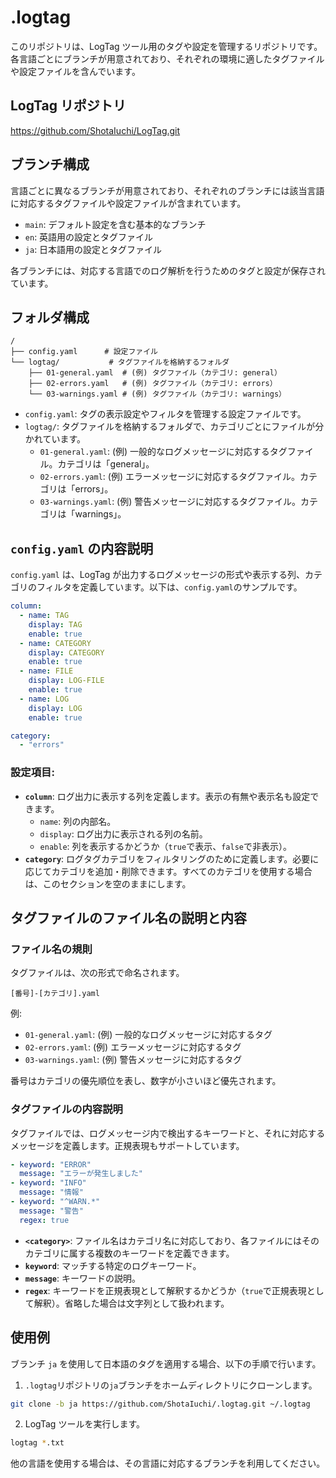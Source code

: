 # .logtag

このリポジトリは、LogTag ツール用のタグや設定を管理するリポジトリです。各言語ごとにブランチが用意されており、それぞれの環境に適したタグファイルや設定ファイルを含んでいます。

## LogTag リポジトリ

https://github.com/ShotaIuchi/LogTag.git

## ブランチ構成

言語ごとに異なるブランチが用意されており、それぞれのブランチには該当言語に対応するタグファイルや設定ファイルが含まれています。

- `main`: デフォルト設定を含む基本的なブランチ
- `en`: 英語用の設定とタグファイル
- `ja`: 日本語用の設定とタグファイル

各ブランチには、対応する言語でのログ解析を行うためのタグと設定が保存されています。

## フォルダ構成

```
/
├── config.yaml      # 設定ファイル
└── logtag/           # タグファイルを格納するフォルダ
    ├── 01-general.yaml  # (例) タグファイル（カテゴリ: general）
    ├── 02-errors.yaml   # (例) タグファイル（カテゴリ: errors）
    └── 03-warnings.yaml # (例) タグファイル（カテゴリ: warnings）
```

- `config.yaml`: タグの表示設定やフィルタを管理する設定ファイルです。
- `logtag/`: タグファイルを格納するフォルダで、カテゴリごとにファイルが分かれています。
  - `01-general.yaml`: (例) 一般的なログメッセージに対応するタグファイル。カテゴリは「general」。
  - `02-errors.yaml`: (例) エラーメッセージに対応するタグファイル。カテゴリは「errors」。
  - `03-warnings.yaml`: (例) 警告メッセージに対応するタグファイル。カテゴリは「warnings」。

## `config.yaml` の内容説明

`config.yaml` は、LogTag が出力するログメッセージの形式や表示する列、カテゴリのフィルタを定義しています。以下は、`config.yaml`のサンプルです。

```yaml
column:
  - name: TAG
    display: TAG
    enable: true
  - name: CATEGORY
    display: CATEGORY
    enable: true
  - name: FILE
    display: LOG-FILE
    enable: true
  - name: LOG
    display: LOG
    enable: true

category:
  - "errors"
```

### 設定項目:

- **`column`**: ログ出力に表示する列を定義します。表示の有無や表示名も設定できます。
  - `name`: 列の内部名。
  - `display`: ログ出力に表示される列の名前。
  - `enable`: 列を表示するかどうか（`true`で表示、`false`で非表示）。
- **`category`**: ログタグカテゴリをフィルタリングのために定義します。必要に応じてカテゴリを追加・削除できます。すべてのカテゴリを使用する場合は、このセクションを空のままにします。

## タグファイルのファイル名の説明と内容

### ファイル名の規則

タグファイルは、次の形式で命名されます。

```
[番号]-[カテゴリ].yaml
```

例:

- `01-general.yaml`: (例) 一般的なログメッセージに対応するタグ
- `02-errors.yaml`: (例) エラーメッセージに対応するタグ
- `03-warnings.yaml`: (例) 警告メッセージに対応するタグ

番号はカテゴリの優先順位を表し、数字が小さいほど優先されます。

### タグファイルの内容説明

タグファイルでは、ログメッセージ内で検出するキーワードと、それに対応するメッセージを定義します。正規表現もサポートしています。

```yaml
- keyword: "ERROR"
  message: "エラーが発生しました"
- keyword: "INFO"
  message: "情報"
- keyword: "^WARN.*"
  message: "警告"
  regex: true
```

- **`<category>`**: ファイル名はカテゴリ名に対応しており、各ファイルにはそのカテゴリに属する複数のキーワードを定義できます。
- **`keyword`**: マッチする特定のログキーワード。
- **`message`**: キーワードの説明。
- **`regex`**: キーワードを正規表現として解釈するかどうか（`true`で正規表現として解釈）。省略した場合は文字列として扱われます。

## 使用例

ブランチ `ja` を使用して日本語のタグを適用する場合、以下の手順で行います。

1. `.logtag`リポジトリの`ja`ブランチをホームディレクトリにクローンします。

```sh
git clone -b ja https://github.com/ShotaIuchi/.logtag.git ~/.logtag
```

2. LogTag ツールを実行します。

```sh
logtag *.txt
```

他の言語を使用する場合は、その言語に対応するブランチを利用してください。
